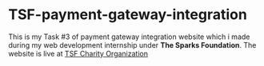 # TSF-payment-gateway-integration
This is my Task #3 of payment gateway integration website which i made during my web development internship under **The Sparks Foundation**. The website is live at [TSF Charity Organization](https://mohit23010.github.io/TSF-payment-gateway-integration/)
